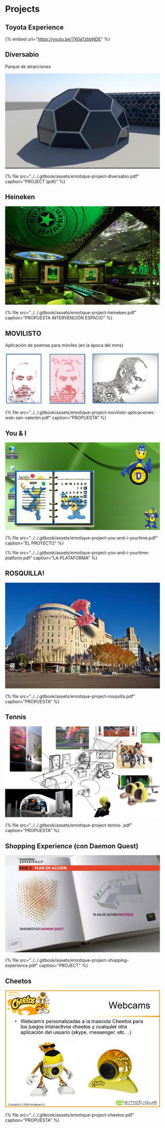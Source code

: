 # Projects

## Toyota Experience

{% embed url="https://youtu.be/7X0aTzbbNDE" %}

## Diversabio

Parque de atracciones

![](../../.gitbook/assets/emotique-project-diversabio-1-.jpg)

{% file src="../../.gitbook/assets/emotique-project-diversabio.pdf" caption="PROJECT \(pdf\)" %}

## Heineken

![](../../.gitbook/assets/emotique-project-heineken.jpg)

{% file src="../../.gitbook/assets/emotique-project-heineken.pdf" caption="PROPUESTA INTERVENCIÓN ESPACIO" %}

## MOVILISTO

Aplicación de poemas para móviles \(en la época del mms\)

![](../../.gitbook/assets/emotique-project-movilisto-aplicaciones-web-san-valentin.jpg)

{% file src="../../.gitbook/assets/emotique-project-movilisto-aplicaciones-web-san-valentin.pdf" caption="PROPUESTA" %}

## You & I

![](../../.gitbook/assets/emotique-project-you-and-i-yourtime.jpg)

{% file src="../../.gitbook/assets/emotique-project-you-and-i-yourtime.pdf" caption="EL PROYECTO" %}

{% file src="../../.gitbook/assets/emotique-project-you-and-i-yourtime-platform.pdf" caption="LA PLATAFORMA" %}

## ROSQUILLA!

![](../../.gitbook/assets/emotique-project-rosquilla.jpg)

{% file src="../../.gitbook/assets/emotique-project-rosquilla.pdf" caption="PROPUESTA" %}

## Tennis

![](../../.gitbook/assets/emotique-project-tennis.jpg)

{% file src="../../.gitbook/assets/emotique-project-tennis-.pdf" caption="PROPUESTA" %}

## Shopping Experience \(con Daemon Quest\)

![](../../.gitbook/assets/emotique-project-shopping-experience.jpg)

{% file src="../../.gitbook/assets/emotique-project-shopping-experience.pdf" caption="PROJECT" %}

## Cheetos

![](../../.gitbook/assets/emotique-project-cheetos.jpg)

{% file src="../../.gitbook/assets/emotique-project-cheetos.pdf" caption="PROPUESTA" %}

